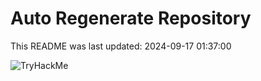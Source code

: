 # Auto Regenerate Repository

This README was last updated: 2024-09-17 01:37:00

 ![TryHackMe](https://tryhackme.com/badge/533634)
